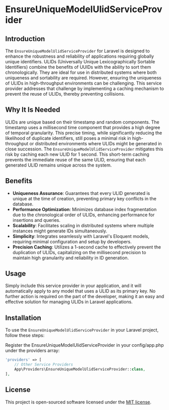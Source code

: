 # EnsureUniqueModelUlidServiceProvider

## Introduction

The `EnsureUniqueModelUlidServiceProvider` for Laravel is designed to enhance the robustness and reliability of applications requiring globally unique identifiers. ULIDs (Universally Unique Lexicographically Sortable Identifiers) combine the benefits of UUIDs with the ability to sort them chronologically. They are ideal for use in distributed systems where both uniqueness and sortability are required. However, ensuring the uniqueness of ULIDs in high-throughput environments can be challenging. This service provider addresses that challenge by implementing a caching mechanism to prevent the reuse of ULIDs, thereby preventing collisions.

## Why It Is Needed

ULIDs are unique based on their timestamp and random components. The timestamp uses a millisecond time component that provides a high degree of temporal granularity. This precise timing, while significantly reducing the likelihood of duplicate identifiers, still poses a minimal risk in high-throughput or distributed environments where ULIDs might be generated in close succession. The `EnsureUniqueModelUlidServiceProvider` mitigates this risk by caching each new ULID for 1 second. This short-term caching prevents the immediate reuse of the same ULID, ensuring that each generated ULID remains unique across the system.

## Benefits

- **Uniqueness Assurance**: Guarantees that every ULID generated is unique at the time of creation, preventing primary key conflicts in the database.
- **Performance Optimization**: Minimizes database index fragmentation due to the chronological order of ULIDs, enhancing performance for insertions and queries.
- **Scalability**: Facilitates scaling in distributed systems where multiple instances might generate IDs simultaneously.
- **Simplicity**: Integrates seamlessly with Laravel's Eloquent models, requiring minimal configuration and setup by developers.
- **Precision Caching**: Utilizes a 1-second cache to effectively prevent the duplication of ULIDs, capitalizing on the millisecond precision to maintain high granularity and reliability in ID generation.

## Usage
Simply include this service provider in your application, and it will automatically apply to any model that uses a ULID as its primary key. No further action is required on the part of the developer, making it an easy and effective solution for managing ULIDs in Laravel applications.

## Installation

To use the `EnsureUniqueModelUlidServiceProvider` in your Laravel project, follow these steps:


Register the EnsureUniqueModelUlidServiceProvider in your config/app.php under the providers array:
```php
'providers' => [
    // Other Service Providers
    App\Providers\EnsureUniqueModelUlidServiceProvider::class,
],
```

## License
This project is open-sourced software licensed under the [MIT license](http://opensource.org/licenses/MIT).

